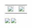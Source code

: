 <table frame=void border="0"> 
  <tr border="0">
    <td valign="top" style="border: none !important;">
      <a href="https://velog.io/@gidskql6671"> 
        <img src="https://user-images.githubusercontent.com/23000498/132990957-0692f066-7912-4810-8e7c-3b5a49c7dc54.png" width="100%"> 
      </a> 
    </td>
    <td valign="top">
      <a href="https://velog.io/@gidskql6671/about"> 
        <img src="https://user-images.githubusercontent.com/23000498/132990897-4f16316f-6cb5-4c91-800c-134eabc2c98a.png" width="100%">
      </a>
    </td>
  </tr>
</table>


<a href="https://velog.io/@gidskql6671"> 
  <img src="https://img.shields.io/badge/Dev Blog-1aa4e4?style=flat-square&logoColor=white"/></a>
</a> 
<a href="https://velog.io/@gidskql6671/about"> 
  <img src="https://img.shields.io/badge/About Me-389e64?style=flat-square&logo=About.me&logoColor=white"/></a>
</a> 
